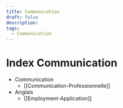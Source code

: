 ```yaml
---
title: Communication
draft: false
description: 
tags:
  - Communication
---
```


# Index Communication
- Communication
	- [[Communication-Professionnelle]]
- Anglais
	- [[Employment-Application]]
